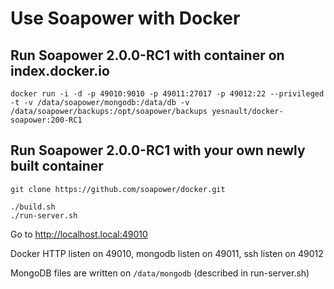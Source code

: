 Use Soapower with Docker
======

Run Soapower 2.0.0-RC1 with container on index.docker.io
----
```
docker run -i -d -p 49010:9010 -p 49011:27017 -p 49012:22 --privileged -t -v /data/soapower/mongodb:/data/db -v /data/soapower/backups:/opt/soapower/backups yesnault/docker-soapower:200-RC1
```

Run Soapower 2.0.0-RC1 with your own newly built container
-----------
```
git clone https://github.com/soapower/docker.git

./build.sh
./run-server.sh
````

Go to http://localhost.local:49010

Docker HTTP listen on 49010, mongodb listen on 49011, ssh listen on 49012

MongoDB files are written on `/data/mongodb` (described in run-server.sh)
